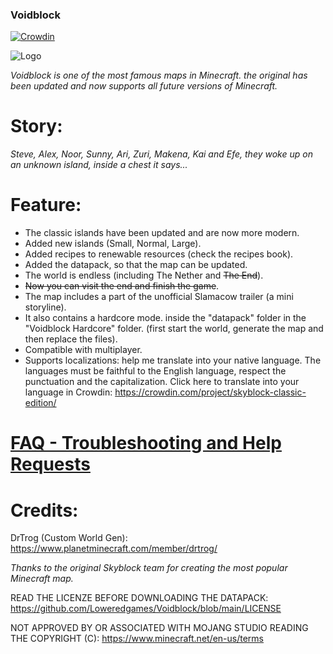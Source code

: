 ### Voidblock

[![Crowdin](https://badges.crowdin.net/skyblock-classic-edition/localized.svg)](https://crowdin.com/project/skyblock-classic-edition)

![Logo](https://github.com/user-attachments/assets/e9622075-a83e-44e8-9683-da2e90a1b7c9)

_Voidblock is one of the most famous maps in Minecraft. the original has been updated and now supports all future versions of Minecraft._

# Story:

_Steve, Alex, Noor, Sunny, Ari, Zuri, Makena, Kai and Efe, they woke up on an unknown island, inside a chest it says..._

# Feature:

- The classic islands have been updated and are now more modern.
- Added new islands (Small, Normal, Large).
- Added recipes to renewable resources (check the recipes book).
- Added the datapack, so that the map can be updated.
- The world is endless (including The Nether and ~~The End~~).
- ~~Now you can visit the end and finish the game~~.
- The map includes a part of the unofficial Slamacow trailer (a mini storyline).
- It also contains a hardcore mode. inside the "datapack" folder in the "Voidblock Hardcore" folder. (first start the world, generate the map and then replace the files).
- Compatible with multiplayer.
- Supports localizations: help me translate into your native language. The languages must be faithful to the English language, respect the punctuation and the capitalization. Click here to translate into your language in Crowdin: https://crowdin.com/project/skyblock-classic-edition/

# [FAQ - Troubleshooting and Help Requests](https://discord.com/channels/960603544480780308/1255129836494655488)

# Credits:

DrTrog (Custom World Gen):
https://www.planetminecraft.com/member/drtrog/

_Thanks to the original Skyblock team for creating the most popular Minecraft map._

READ THE LICENZE BEFORE DOWNLOADING THE DATAPACK:
https://github.com/Loweredgames/Voidblock/blob/main/LICENSE

NOT APPROVED BY OR ASSOCIATED WITH MOJANG STUDIO READING THE COPYRIGHT (C):
https://www.minecraft.net/en-us/terms